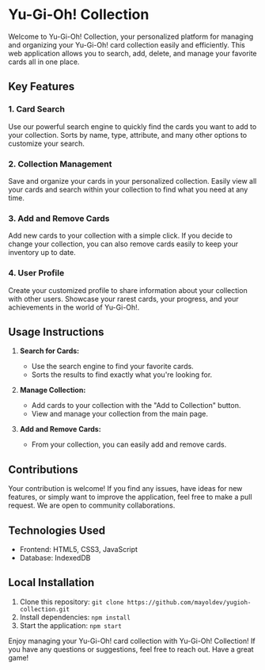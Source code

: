 # Yu-Gi-Oh! Collection

Welcome to Yu-Gi-Oh! Collection, your personalized platform for managing and organizing your Yu-Gi-Oh! card collection easily and efficiently. This web application allows you to search, add, delete, and manage your favorite cards all in one place.

## Key Features

### 1. Card Search
Use our powerful search engine to quickly find the cards you want to add to your collection. Sorts by name, type, attribute, and many other options to customize your search.

### 2. Collection Management
Save and organize your cards in your personalized collection. Easily view all your cards and search within your collection to find what you need at any time.

### 3. Add and Remove Cards
Add new cards to your collection with a simple click. If you decide to change your collection, you can also remove cards easily to keep your inventory up to date.

### 4. User Profile
Create your customized profile to share information about your collection with other users. Showcase your rarest cards, your progress, and your achievements in the world of Yu-Gi-Oh!.

## Usage Instructions

1. **Search for Cards:**
   - Use the search engine to find your favorite cards.
   - Sorts the results to find exactly what you're looking for.

2. **Manage Collection:**
   - Add cards to your collection with the "Add to Collection" button.
   - View and manage your collection from the main page.

3. **Add and Remove Cards:**
   - From your collection, you can easily add and remove cards.


## Contributions

Your contribution is welcome! If you find any issues, have ideas for new features, or simply want to improve the application, feel free to make a pull request. We are open to community collaborations.

## Technologies Used

- Frontend: HTML5, CSS3, JavaScript
- Database: IndexedDB

## Local Installation

1. Clone this repository: `git clone https://github.com/mayoldev/yugioh-collection.git`
2. Install dependencies: `npm install`
3. Start the application: `npm start`

Enjoy managing your Yu-Gi-Oh! card collection with Yu-Gi-Oh! Collection! If you have any questions or suggestions, feel free to reach out. Have a great game!
